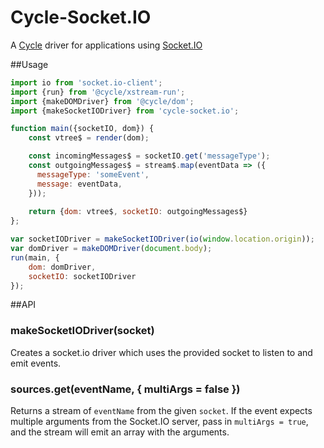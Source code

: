 # Cycle-Socket.IO

A [Cycle](https://github.com/staltz/cycle) driver for applications using [Socket.IO](http://socket.io/)

##Usage

``` javascript
import io from 'socket.io-client';
import {run} from '@cycle/xstream-run';
import {makeDOMDriver} from '@cycle/dom';
import {makeSocketIODriver} from 'cycle-socket.io';

function main({socketIO, dom}) {
    const vtree$ = render(dom);

    const incomingMessages$ = socketIO.get('messageType');
    const outgoingMessages$ = stream$.map(eventData => ({
      messageType: 'someEvent',
      message: eventData,
    }));
    
    return {dom: vtree$, socketIO: outgoingMessages$}
};

var socketIODriver = makeSocketIODriver(io(window.location.origin));
var domDriver = makeDOMDriver(document.body);
run(main, {
    dom: domDriver,
    socketIO: socketIODriver
});
```

##API

### makeSocketIODriver(socket)

Creates a socket.io driver which uses the provided socket to listen to and emit events.

### sources.get(eventName, { multiArgs = false })

Returns a stream of `eventName` from the given `socket`. If the event expects multiple arguments from the Socket.IO server, pass in `multiArgs = true`, and the stream will emit an array with the arguments.
